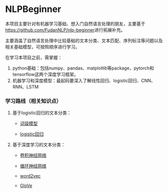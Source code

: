 # NLPBeginner
本项目主要针对有机器学习基础、想入门自然语言处理的朋友，主要基于<https://github.com/FudanNLP/nlp-beginner>进行拓展补充。

主要涵盖了自然语言处理中比较基础的文本分类、文本匹配、序列标注等问题以及相关基础模型，可按照顺序进行学习。

在学习本项目之前，需掌握：

1. python基础：包括numpy、pandas、matplotlib等package，pytorch和tensorflow这两个深度学习框架。
2. 机器学习和深度模型：最起码要深入了解线性回归、logistic回归、CNN、RNN、LSTM

### 学习路线（相关知识点）

1. 基于logistic回归的文本分类：

   * [词袋模型](https://jesseyule.github.io/naturallanguage/bow/content.html)

   * [logistic回归](https://jesseyule.github.io/machinelearning/logisticRegression/content.html)

2. 基于深度学习的文本分类：

   * [卷积神经网络](<https://jesseyule.github.io/machinelearning/cnn/content.html>)

   * [循环神经网络](<https://jesseyule.github.io/machinelearning/rnn/content.html>)

   * [word2vec](<https://jesseyule.github.io/naturallanguage/word2vec/content.html>)

   * [GloVe](<https://jesseyule.github.io/naturallanguage/gloVe/content.html>)

